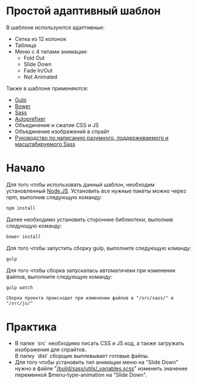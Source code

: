 # Простой адаптивный шаблон
В шаблоне используются адаптивные:
<ul>
  <li>Cетка из 12 колонок</li>
  <li>Таблица</li>
  <li>Меню с 4 типами анимации:
		<ul>
			<li>Fold Out</li>
			<li>Slide Down</li>
			<li>Fade In/Out</li>
			<li>Not Animated</li>
		</ul>
  </li>
</ul>

Также в шаблоне применяются:
<ul>
  <li><a href="http://gulpjs.com/">Gulp</a></li>
  <li><a href="http://bower.io/">Bower</a></li>
  <li><a href="http://sass-lang.com/">Sass</a></li>
  <li><a href="https://github.com/postcss/autoprefixer">Autoprefixer</a></li>
  <li>Объединение и сжатие CSS и JS</li>
  <li>Объединение изображений в спрайт</li>
  <li><a href="http://sass-guidelin.es/ru/">Руководство по написанию разумного, поддерживаемого и масштабируемого Sass</a></li>
</ul>

# Начало
Для того чтобы использовать данный шаблон, необходим установленный <a href="https://nodejs.org">Node.JS<a>.
Установить все нужные пакеты можно через npm, выполнив следующую команду:

```bash
npm install
```

Далее необходимо установить сторонние библиотеки, выполнив следующую команду:

```bash
bower install
```

Для того чтобы запустить сборку gulp, выполните следующую команду:
```bash
gulp
```

Для того чтобы сборка запускалась автоматичеки при изменении файлов, выполните следующую команду:
```bash
gulp watch
```
`Сборка проекта происходит при изменении файлов в "/src/sass/" и "/src/js/" `



# Практика
<ul>
  <li>В папке `src` необходимо писать CSS и JS код, а также загружать изображения для спрайтов.<br>
В папку `dist` сборщик выплевывает готовые файлы.
  </li>
  <li>Для того чтобы установить тип анимации меню на "Slide Down" нужно в файле "<a href="https://github.com/zualex32/frontend-template/blob/master/build/sass/utils/_variables.scss" >/build/sass/utils/_variables.scss</a>" изменить значение переменной $menu-type-animation на "Slide Down".</li>
</ul>

